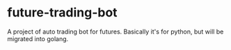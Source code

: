 # future-trading-bot
A project of auto trading bot for futures. Basically it's for python, but will be migrated into golang.
